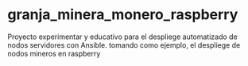 # granja_minera_monero_raspberry
Proyecto experimentar y educativo para el despliege automatizado de nodos servidores con Ansible. tomando como ejemplo, el despliege de nodos mineros en raspberry
